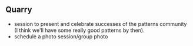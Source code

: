 ## Quarry

- session to present and celebrate successes of the patterns community (I think we'll have some really good patterns by then).
- schedule a photo session/group photo
